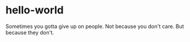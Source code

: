 # hello-world

Sometimes you gotta give up on people.
Not because you don't care.
But because they don't.
